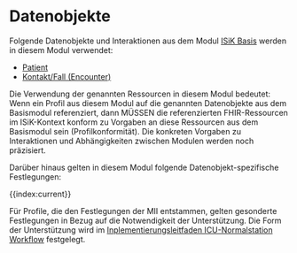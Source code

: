 # Datenobjekte

Folgende Datenobjekte und Interaktionen aus dem Modul [ISiK Basis](https://simplifier.net/guide/isik-basis-v4?version=current) werden in diesem Modul verwendet: 
* [Patient](https://simplifier.net/guide/isik-basis-v4/ImplementationGuide-markdown-Datenobjekte-Datenobjekte_Patient?version=current)
* [Kontakt/Fall (Encounter)](https://simplifier.net/guide/isik-basis-v4/ImplementationGuide-markdown-Datenobjekte-Datenobjekte_Kontakt?version=current)

Die Verwendung der genannten Ressourcen in diesem Modul bedeutet:
Wenn ein Profil aus diesem Modul auf die genannten Datenobjekte aus dem Basismodul referenziert, dann MÜSSEN die referenzierten FHIR-Ressourcen im ISiK-Kontext konform zu Vorgaben an diese Ressourcen aus dem Basismodul sein (Profilkonformität). Die konkreten Vorgaben zu Interaktionen und Abhängigkeiten zwischen Modulen werden noch präzisiert.

Darüber hinaus gelten in diesem Modul folgende Datenobjekt-spezifische Festlegungen:

{{index:current}}

Für Profile, die den Festlegungen der MII entstammen, gelten gesonderte Festlegungen in Bezug auf die Notwendigkeit der Unterstützung. Die Form der Unterstützung wird im
[Inplementierungsleitfaden ICU-Normalstation Workflow](https://simplifier.net/guide/isik-icu-normal-4) festgelegt.



